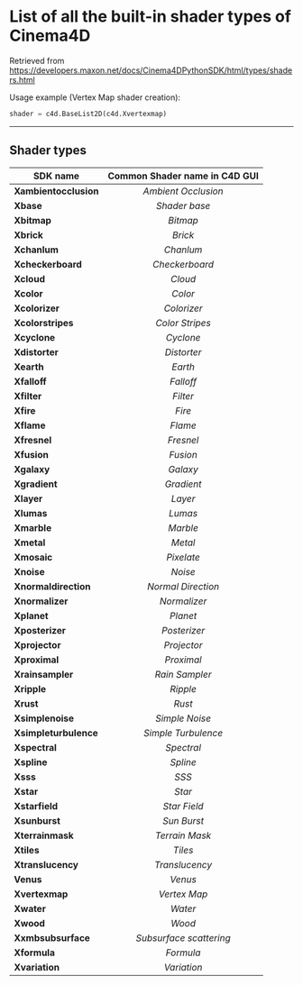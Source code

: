 
# List of all the built-in shader types of Cinema4D
Retrieved from https://developers.maxon.net/docs/Cinema4DPythonSDK/html/types/shaders.html

Usage example (Vertex Map shader creation):
  ```python
  shader = c4d.BaseList2D(c4d.Xvertexmap)
  ```
___

## Shader types
|       SDK name        | Common Shader name in C4D GUI |
|-----------------------|   :------------------:        |
__Xambientocclusion__   |   _Ambient Occlusion_ 
__Xbase__               |   _Shader base_ 
__Xbitmap__	            |   _Bitmap_
__Xbrick__	            |   _Brick_
__Xchanlum__	          |   _Chanlum_
__Xcheckerboard__	      |   _Checkerboard_
__Xcloud__	            |   _Cloud_
__Xcolor__	            |   _Color_
__Xcolorizer__	        |   _Colorizer_
__Xcolorstripes__	      |   _Color Stripes_
__Xcyclone__            |   _Cyclone_
__Xdistorter__	        |   _Distorter_
__Xearth__	            |   _Earth_
__Xfalloff__	          |   _Falloff_
__Xfilter__	            |   _Filter_
__Xfire__ 	            |   _Fire_
__Xflame__	            |   _Flame_
__Xfresnel__	          |   _Fresnel_
__Xfusion__	            |   _Fusion_
__Xgalaxy__	            |   _Galaxy_
__Xgradient__	          |   _Gradient_
__Xlayer__	            |   _Layer_
__Xlumas__              |   _Lumas_
__Xmarble__             |   _Marble_
__Xmetal__              |   _Metal_
__Xmosaic__             |   _Pixelate_
__Xnoise__              |   _Noise_
__Xnormaldirection__    |   _Normal Direction_
__Xnormalizer__         |   _Normalizer_
__Xplanet__             |   _Planet_
__Xposterizer__         |   _Posterizer_
__Xprojector__          |   _Projector_
__Xproximal__           |   _Proximal_
__Xrainsampler__        |   _Rain Sampler_
__Xripple__             |   _Ripple_
__Xrust__               |   _Rust_
__Xsimplenoise__        |   _Simple Noise_
__Xsimpleturbulence__   |   _Simple Turbulence_
__Xspectral__           |   _Spectral_
__Xspline__             |   _Spline_
__Xsss__                |   _SSS_
__Xstar__               |   _Star_
__Xstarfield__          |   _Star Field_
__Xsunburst__           |   _Sun Burst_
__Xterrainmask__        |   _Terrain Mask_
__Xtiles__              |   _Tiles_
__Xtranslucency__       |   _Translucency_
__Venus__               |   _Venus_
__Xvertexmap__          |   _Vertex Map_
__Xwater__              |   _Water_
__Xwood__               |   _Wood_
__Xxmbsubsurface__      |   _Subsurface scattering_
__Xformula__            |   _Formula_
__Xvariation__          |   _Variation_
